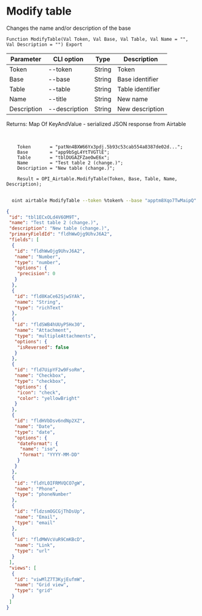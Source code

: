 ﻿---
sidebar_position: 2
---

# Modify table
 Changes the name and/or description of the base



`Function ModifyTable(Val Token, Val Base, Val Table, Val Name = "", Val Description = "") Export`

  | Parameter | CLI option | Type | Description |
  |-|-|-|-|
  | Token | --token | String | Token |
  | Base | --base | String | Base identifier |
  | Table | --table | String | Table identifier |
  | Name | --title | String | New name |
  | Description | --description | String | New description |

  
  Returns:  Map Of KeyAndValue - serialized JSON response from Airtable

<br/>




```bsl title="Code example"
    Token       = "patNn4BXW66Yx3pdj.5b93c53cab554a8387de02d...";
    Base        = "app9bSgL4YtTVGTlE";
    Table       = "tblDUGAZFZaeOwE6x";
    Name        = "Test table 2 (change.)";
    Description = "New table (change.)";

    Result = OPI_Airtable.ModifyTable(Token, Base, Table, Name, Description);
```



```sh title="CLI command example"
    
  oint airtable ModifyTable --token %token% --base "apptm8Xqo7TwMaipQ" --table "tbl9G4jVoTJpxYwSY" --title "Test table 2 (change.)" --description %description%

```

```json title="Result"
{
 "id": "tbl1ECxOLd4V6OM9T",
 "name": "Test table 2 (change.)",
 "description": "New table (change.)",
 "primaryFieldId": "fldhWwOjg9UhvJ6A2",
 "fields": [
  {
   "id": "fldhWwOjg9UhvJ6A2",
   "name": "Number",
   "type": "number",
   "options": {
    "precision": 0
   }
  },
  {
   "id": "fld8KaCe62SjwSYAk",
   "name": "String",
   "type": "richText"
  },
  {
   "id": "fldSWB4hUUyP5Hx30",
   "name": "Attachment",
   "type": "multipleAttachments",
   "options": {
    "isReversed": false
   }
  },
  {
   "id": "fld7UipYF2w9FsoRm",
   "name": "Checkbox",
   "type": "checkbox",
   "options": {
    "icon": "check",
    "color": "yellowBright"
   }
  },
  {
   "id": "fldHVbDsv6ndNp2XZ",
   "name": "Date",
   "type": "date",
   "options": {
    "dateFormat": {
     "name": "iso",
     "format": "YYYY-MM-DD"
    }
   }
  },
  {
   "id": "fldYL0IFRMVQCO7gW",
   "name": "Phone",
   "type": "phoneNumber"
  },
  {
   "id": "fldzsmOGCGjThDsUp",
   "name": "Email",
   "type": "email"
  },
  {
   "id": "fldMWVcVuR9CmKBcD",
   "name": "Link",
   "type": "url"
  }
 ],
 "views": [
  {
   "id": "viwMlZ7T3KyjEufmW",
   "name": "Grid view",
   "type": "grid"
  }
 ]
}
```
